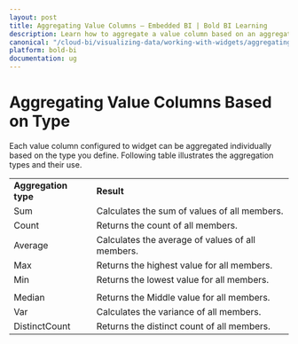 ```yaml
---
layout: post
title: Aggregating Value Columns – Embedded BI | Bold BI Learning
description: Learn how to aggregate a value column based on an aggregation type in a widget in Bold BI Embedded dashboard.
canonical: "/cloud-bi/visualizing-data/working-with-widgets/aggregating-value-columns-based-on-type/"
platform: bold-bi
documentation: ug
---
```


# Aggregating Value Columns Based on Type

Each value column configured to widget can be aggregated individually based on the type you define. Following table illustrates the aggregation types and their use.

<table>
<tr>
<td>
<b>Aggregation type</b></td><td>
<b>Result</b></td></tr>
<tr>
<td>
Sum</td><td>
Calculates the sum of values of all members.</td></tr>
<tr>
<td>
Count</td><td>
Returns the count of all members.</td></tr>
<tr>
<td>
Average</td><td>
Calculates the average of values of all members.</td></tr>
<tr>
<td>
Max</td><td>
Returns the highest value for all members.</td></tr>
<tr>
<td>
Min</td><td>
Returns the lowest value for all members.</td></tr>
<tr>
<td>
<tr>
<td>
Median</td><td>
Returns the Middle value for all members.</td></tr>
<tr>
<td>
Var</td><td>
Calculates the variance of all members.</td></tr>
<tr>
<td>
DistinctCount</td><td>
Returns the distinct count of all members.</td></tr>
</table>




